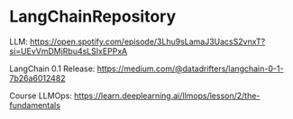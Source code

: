# LangChainRepository

LLM:
https://open.spotify.com/episode/3Lhu9sLamaJ3UacsS2vnxT?si=UEvVmDMjRbu4sLSIxEPPxA

LangChain 0.1 Release: https://medium.com/@datadrifters/langchain-0-1-7b26a6012482

Course LLMOps: 
https://learn.deeplearning.ai/llmops/lesson/2/the-fundamentals
